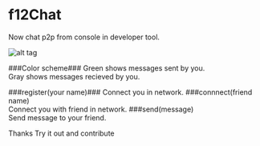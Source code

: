 # f12Chat

Now chat p2p from console in developer tool.

![alt tag](https://raw.githubusercontent.com/ankit90anand/f12Chat/master/img/demo.png)


###Color scheme###
Green shows messages sent by you.     
Gray shows messages recieved by you.    


###register(your name)###
 Connect you in network.
###connnect(friend name)    
 Connect you with friend in network.
###send(message)    
 Send message to your friend.




Thanks Try it out and contribute



